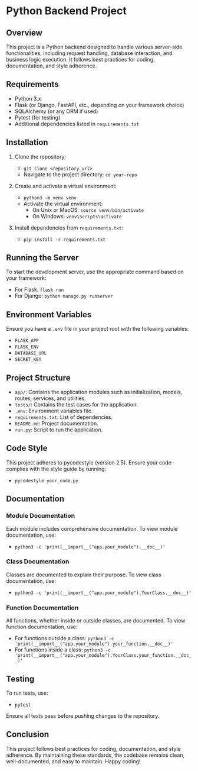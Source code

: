# Python Backend Project

## Overview
This project is a Python backend designed to handle various server-side functionalities, including request handling, database interaction, and business logic execution. It follows best practices for coding, documentation, and style adherence.

## Requirements
- Python 3.x
- Flask (or Django, FastAPI, etc., depending on your framework choice)
- SQLAlchemy (or any ORM if used)
- Pytest (for testing)
- Additional dependencies listed in `requirements.txt`

## Installation
1. Clone the repository:
    - `git clone <repository_url>`
    - Navigate to the project directory: `cd your-repo`

2. Create and activate a virtual environment:
    - `python3 -m venv venv`
    - Activate the virtual environment:
        - On Unix or MacOS: `source venv/bin/activate`
        - On Windows: `venv\Scripts\activate`

3. Install dependencies from `requirements.txt`:
    - `pip install -r requirements.txt`

## Running the Server
To start the development server, use the appropriate command based on your framework:
- For Flask: `flask run`
- For Django: `python manage.py runserver`

## Environment Variables
Ensure you have a `.env` file in your project root with the following variables:
- `FLASK_APP`
- `FLASK_ENV`
- `DATABASE_URL`
- `SECRET_KEY`

## Project Structure
- `app/`: Contains the application modules such as initialization, models, routes, services, and utilities.
- `tests/`: Contains the test cases for the application.
- `.env`: Environment variables file.
- `requirements.txt`: List of dependencies.
- `README.md`: Project documentation.
- `run.py`: Script to run the application.

## Code Style
This project adheres to pycodestyle (version 2.5). Ensure your code complies with the style guide by running:
- `pycodestyle your_code.py`

## Documentation
### Module Documentation
Each module includes comprehensive documentation. To view module documentation, use:
- `python3 -c 'print(__import__("app.your_module").__doc__)'`

### Class Documentation
Classes are documented to explain their purpose. To view class documentation, use:
- `python3 -c 'print(__import__("app.your_module").YourClass.__doc__)'`

### Function Documentation
All functions, whether inside or outside classes, are documented. To view function documentation, use:
- For functions outside a class: `python3 -c 'print(__import__("app.your_module").your_function.__doc__)'`
- For functions inside a class: `python3 -c 'print(__import__("app.your_module").YourClass.your_function.__doc__)'`

## Testing
To run tests, use:
- `pytest`

Ensure all tests pass before pushing changes to the repository.

## Conclusion
This project follows best practices for coding, documentation, and style adherence. By maintaining these standards, the codebase remains clean, well-documented, and easy to maintain. Happy coding!

